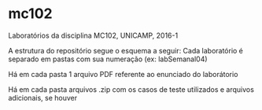 # mc102
 Laboratórios da disciplina MC102, UNICAMP, 2016-1

A estrutura do repositório segue o esquema a seguir: Cada laboratório é separado em pastas com sua numeração (ex: labSemanal04)

Há em cada pasta 1 arquivo PDF referente ao enunciado do laborátorio

Há em cada pasta arquivos .zip com os casos de teste utilizados e arquivos adicionais, se houver
